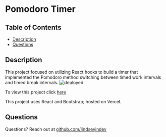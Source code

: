# Pomodoro Timer 

## Table of Contents
* [Description](#description)
* [Questions](#questions)

## Description
This project focused on utilizing React hooks to build a timer that implemented the Pomodoro method switching between timed work intervals and timed break intervals.
![deployed](https://gyazo.com/f5a3729c0fabc84cba2534801ddc9a60.png)

To view this project click [here](https://tomato-timer-gamma.vercel.app/)

This project uses React and Bootstrap; hosted on Vercel.

## Questions
Questions? Reach out at [github.com/lindseyindev](github.com/lindseyindev)

